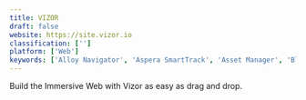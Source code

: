 ```yaml
---
title: VIZOR
draft: false 
website: https://site.vizor.io
classification: ['']
platform: ['Web']
keywords: ['Alloy Navigator', 'Aspera SmartTrack', 'Asset Manager', 'Blissfully', 'CA IT Asset Manager', 'Cardlife', 'Cherwell IT Asset Management', 'H5P', 'ITM IT Asset Management', 'NetSupport DNA', 'OpsRamp', 'Recurly', 'ServiceNow Software Asset Management', 'Software Manager', 'SoftwareKey Licensing System', 'SubCentral', 'Total Network Inventory', 'k2-keyserver', 'webassets']
---
```

Build the Immersive Web with Vizor as easy as drag and drop.